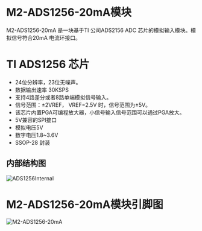 # M2-ADS1256-20mA模块
M2-ADS1256-20mA 是一块基于TI 公司ADS2156 ADC 芯片的模拟输入模块。模拟信号符合20mA 电流环接口。 
# TI ADS1256 芯片
+ 24位分辨率，23位无噪声。
+ 数据输出速率 30KSPS
+ 支持4路差分或者8路单端模拟信号输入。
+ 信号范围：±2VREF， VREF=2.5V 时，信号范围为±5V。
+ 该芯片内置PGA可编程放大器，小信号输入信号范围可以通过PGA放大。
+ 5V兼容的SPI接口
+ 模拟电压5V
+ 数字电压1.8~3.6V
+ SSOP-28 封装
## 内部结构图

![ADS1256Internal](https://github.com/modular2/hardware/raw/master/images/ADS1256Internal.png)
# M2-ADS1256-20mA模块引脚图
 ![M2-ADS1256-20mA](https://github.com/modular2/hardware/raw/master/images/M2-ADS1256_20mA.png)
